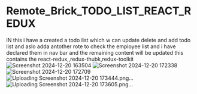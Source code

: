 # Remote_Brick_TODO_LIST_REACT_REDUX
 IN this i have a created a todo list which w can update delete and add todo list and aslo adda antother rote to check the employee list and i have declared them in nav bar  and the remaining content will be updated this contains the react-redux,,redux-thubk,redux-toolkit
![Screenshot 2024-12-20 163504](https://github.com/user-attachments/assets/13195534-51b8-4c95-bb3d-45a4d0336b87)
![Screenshot 2024-12-20 172338](https://github.com/user-attachments/assets/c6144f5f-cf08-4ac9-88a0-8357a89a0a04)
![Screenshot 2024-12-20 172709](https://github.com/user-attachments/assets/ac985ac8-adb2-439b-85b4-f90c6e29a60b)
![Uploading Screenshot 2024-12-20 173444.png…]()
![Uploading Screenshot 2024-12-20 173605.png…]()
